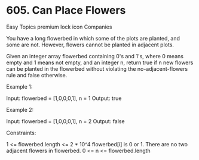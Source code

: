 # 605. Can Place Flowers

Easy
Topics
premium lock icon
Companies

You have a long flowerbed in which some of the plots are planted, and some are not. However, flowers cannot be planted in adjacent plots.

Given an integer array flowerbed containing 0's and 1's, where 0 means empty and 1 means not empty, and an integer n, return true if n new flowers can be planted in the flowerbed without violating the no-adjacent-flowers rule and false otherwise.

Example 1:

Input: flowerbed = [1,0,0,0,1], n = 1
Output: true

Example 2:

Input: flowerbed = [1,0,0,0,1], n = 2
Output: false

Constraints:

1 <= flowerbed.length <= 2 \* 10^4
flowerbed[i] is 0 or 1.
There are no two adjacent flowers in flowerbed.
0 <= n <= flowerbed.length
